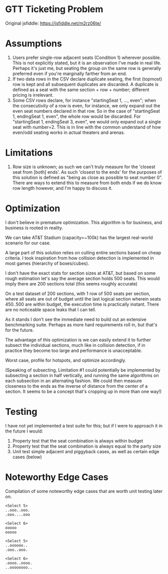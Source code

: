 # GTT Ticketing Problem

Original jsfiddle: https://jsfiddle.net/m2rz06te/

# Assumptions

1. Users prefer single-row adjacent seats (Condition 1) wherever possible.  This is not explicitly stated, but it is an observation I've made in real life. Perhaps it's just me, but seating the group on the same row is generally preferred even if you're marginally farther from an end.
2. If two data rows in the CSV declare duplicate seating, the first (topmost) row is kept and all subsequent duplicates are discarded. A duplicate is defined as a seat with the same section + row + number; different pricing is irrelevant.
3. Some CSV rows declare, for instance "startingSeat 1, ..., even"; when the consecutivity of a row is even, for instance, we only expand out the even seat numbers declared in that row. So in the case of "startingSeat 1, endingSeat 1, even", the whole row would be discarded. For "startingSeat 1, endingSeat 3, even", we would only expand out a single seat with number=2. This is in line with the common understand of how even/odd seating works in actual theaters and arenas.

# Limitations

1. Row size is unknown; as such we can't truly measure for the 'closest seat from [both] ends'. As such 'closest to the ends' for the purposes of this solution is defined as "being as close as possible to seat number 0". There are ways to extend this to measure from both ends if we do know row length however, and I'm happy to discuss it.

# Optimization

I don't believe in premature optimization. This algorithm is for business, and business is rooted in reality.

We can take AT&T Stadium (capacity=~100k) has the largest real-world scenario for our case.

A large part of this solution relies on culling entire sections based on cheap criteria. I took inspiration from how collision detection is implemented in most games (hierarchy of boxes/cubes).

I don't have the exact stats for section sizes at AT&T, but based on some rough estimation let's say the average section holds 500 seats. This would imply there are 200 sections total (this seems roughly accurate)

On a test dataset of 200 sections, with 1 row of 500 seats per section, where all seats are out of budget until the last logical section wherein seats 450..500 are within budget, the execution time is practically instant. 
There are no noticeable space leaks that I can tell.

As it stands I don't see the immediate need to build out an extensive benchmarking suite. Perhaps as more hard requirements roll in, but that's for the future.

The advantage of this optimization is we can easily extend it to further subsect the individual sections, much like in collision detection, if in practice they become too large and performance is unacceptable.

Worst case, profile for hotspots, and optimize accordingly.

(Speaking of subsecting, Limitation #1 could potentially be implemented by subsecting a section in half vertically, and running the same algorithms on each subsection in an alternating fashion. We could then measure closeness to the ends as the inverse of distance from the center of a section. It seems to be a concept that's cropping up in more than one way!)

# Testing

I have not yet implemented a test suite for this; but if I were to approach it in the future I would:

1. Property test that the seat combination is always within budget
2. Property test that the seat combination is always equal to the party size
3. Unit test simple adjacent and piggyback cases, as well as certain edge cases (below)

# Noteworthy Edge Cases

Compilation of some noteworthy edge cases that are worth unit testing later on.

```
<Select 5>
..ooo..ooo.
.ooo....ooo

<Select 6>
ooooo
ooooo

<Select 5>
..oooooo..
.ooo..ooo.

<Select 6>
.oooo..oooo.
..oooooooo..
```
